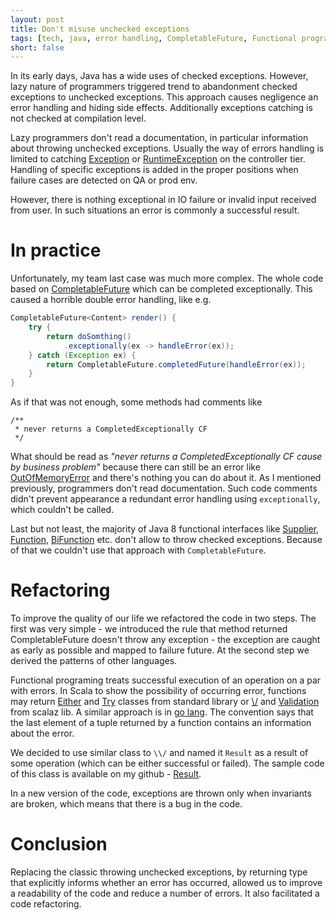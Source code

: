 ```yaml
---
layout: post
title: Don't misuse unchecked exceptions
tags: [tech, java, error handling, CompletableFuture, Functional programing]
short: false
---
```


In its early days, Java has a wide uses of checked exceptions. 
However, lazy nature of programmers triggered trend to abandonment checked exceptions to unchecked exceptions.
This approach causes negligence an error handling and hiding side effects.
Additionally exceptions catching is not checked at compilation level.

Lazy programmers don't read a documentation, in particular information about throwing unchecked exceptions.
Usually the way of errors handling is limited to catching [Exception](https://docs.oracle.com/javase/8/docs/api/java/lang/Exception.html)
or [RuntimeException](https://docs.oracle.com/javase/8/docs/api/java/lang/RuntimeException.html) on the controller tier.
Handling of specific exceptions is added in the proper positions when failure cases are detected on QA or prod env.

However, there is nothing exceptional in IO failure or invalid input received from user.
In such situations an error is commonly a successful result.

# In practice

Unfortunately, my team last case was much more complex. The whole code based on 
[CompletableFuture](https://docs.oracle.com/javase/8/docs/api/java/util/concurrent/CompletableFuture.html)
which can be completed exceptionally.
This caused a horrible double error handling, like e.g.

```java
CompletableFuture<Content> render() {
    try {
        return doSomthing()
            .exceptionally(ex -> handleError(ex));
    } catch (Exception ex) {
        return CompletableFuture.completedFuture(handleError(ex));
    }
}
```

As if that was not enough, some methods had comments like

```
/**
 * never returns a CompletedExceptionally CF
 */
```

What should be read as *"never returns a CompletedExceptionally CF cause by business problem"* because there can still be an
error like [OutOfMemoryError](https://docs.oracle.com/javase/8/docs/api/java/lang/OutOfMemoryError.html)
and there's nothing you can do about it.
As I mentioned previously, programmers don't read documentation. Such code comments 
didn't prevent appearance a redundant error handling using `exceptionally`, which couldn't be called. 

Last but not least, the majority of Java 8 functional interfaces like 
[Supplier](https://docs.oracle.com/javase/8/docs/api/java/util/function/Supplier.html), 
[Function](https://docs.oracle.com/javase/8/docs/api/java/util/function/Function.html), 
[BiFunction](https://docs.oracle.com/javase/8/docs/api/java/util/function/BiFunction.html) 
etc. don't allow to throw checked exceptions.
Because of that we couldn't use that approach with `CompletableFuture`.

# Refactoring

To improve the quality of our life we refactored the code in two steps. 
The first was very simple - we introduced the rule that method returned CompletableFuture doesn't throw any exception - 
the exception are caught as early as possible and mapped to failure future.
At the second step we derived the patterns of other languages.

Functional programing treats successful execution of an operation on a par with errors.
In Scala to show the possibility of occurring error, functions may return 
[Either](http://www.scala-lang.org/api/2.12.0/scala/util/Either.html) and
[Try](http://www.scala-lang.org/api/2.12.0/scala/util/Try.html) classes from standard library or
[\\/](https://oss.sonatype.org/service/local/repositories/releases/archive/org/scalaz/scalaz_2.12/7.2.8/scalaz_2.12-7.2.8-javadoc.jar/!/scalaz/$bslash$div.html) 
and [Validation](http://scalaz.github.io/scalaz/scalaz-2.9.1-6.0.4/doc/scalaz/Validation.html) from scalaz lib.
A similar approach is in [go lang](https://golang.org/). 
The convention says that the last element of a tuple returned by a function contains an information about the error.

We decided to use similar class to `\\/` and named it `Result` as a result of some operation (which can be either successful or failed). 
The sample code of this class is available on my github - [Result](https://github.com/tfij/result).

In a new version of the code, exceptions are thrown only when invariants are broken, 
which means that there is a bug in the code.

# Conclusion

Replacing the classic throwing unchecked exceptions, by returning type that explicitly informs whether an 
error has occurred, allowed us to improve a readability of the code and reduce a number of errors.
It also facilitated a code refactoring.